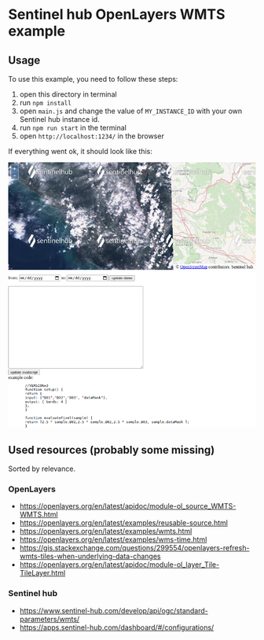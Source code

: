 # Sentinel hub OpenLayers WMTS example

## Usage

To use this example, you need to follow these steps:

1. open this directory in terminal
2. run `npm install`
3. open `main.js` and change the value of `MY_INSTANCE_ID` with your own Sentinel hub instance id.
4. run `npm run start` in the terminal
5. open `http://localhost:1234/` in the browser

If everything went ok, it should look like this:

![Example](example.png)

## Used resources (probably some missing)
Sorted by relevance.

### OpenLayers
- https://openlayers.org/en/latest/apidoc/module-ol_source_WMTS-WMTS.html
- https://openlayers.org/en/latest/examples/reusable-source.html
- https://openlayers.org/en/latest/examples/wmts.html
- https://openlayers.org/en/latest/examples/wms-time.html
- https://gis.stackexchange.com/questions/299554/openlayers-refresh-wmts-tiles-when-underlying-data-changes
- https://openlayers.org/en/latest/apidoc/module-ol_layer_Tile-TileLayer.html

### Sentinel hub
- https://www.sentinel-hub.com/develop/api/ogc/standard-parameters/wmts/
- https://apps.sentinel-hub.com/dashboard/#/configurations/
